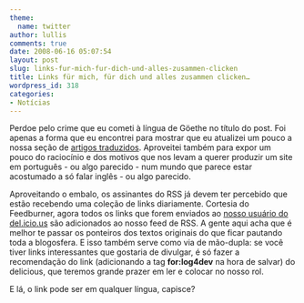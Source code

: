 ```yaml
---
theme:
  name: twitter
author: lullis
comments: true
date: 2008-06-16 05:07:54
layout: post
slug: links-fur-mich-fur-dich-und-alles-zusammen-clicken
title: Links für mich, für dich und alles zusammen clicken…
wordpress_id: 318
categories:
- Notícias
---
```


Perdoe pelo crime que eu cometi à língua de Göethe no título do post. Foi apenas a forma que eu encontrei para mostrar que eu atualizei um pouco a nossa seção de [artigos traduzidos](http://log4dev.com/traducoes). Aproveitei também para expor um pouco do raciocínio e dos motivos que nos levam a querer produzir um site em português - ou algo parecido -  num mundo que parece estar acostumado a só falar inglês - ou algo parecido.

Aproveitando o embalo, os assinantes do RSS já devem ter percebido que estão recebendo uma coleção de links diariamente. Cortesia do Feedburner, agora todos os links que forem enviados ao [nosso usuário do del.icio.us](http://del.icio.us/log4dev) são adicionados ao nosso feed de RSS. A gente aqui acha que é melhor te passar os ponteiros dos textos originais do que ficar pautando toda a blogosfera. E isso também serve como via de mão-dupla: se você tiver links interessantes que gostaria de divulgar, é só fazer a recomendação do link (adicionando a tag **for:log4dev** na hora de salvar) do delicious, que teremos grande prazer em ler e colocar no nosso rol.

E lá, o link pode ser em qualquer língua, capisce?
